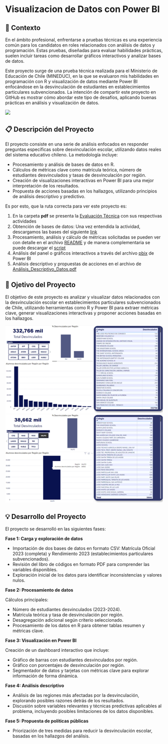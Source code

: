 # Visualizacion de Datos con Power BI

## 📝 Contexto
En el ámbito profesional, enfrentarse a pruebas técnicas es una experiencia común para los candidatos en roles relacionados con análisis de datos y programación. Estas pruebas, diseñadas para evaluar habilidades prácticas, suelen incluir tareas como desarrollar gráficos interactivos y analizar bases de datos. 

Este proyecto surge de una prueba técnica realizada para el Ministerio de Educación de Chile (MINEDUC), en la que se evaluaron mis habilidades en programación con R y visualización de datos mediante Power BI enfocándose en la desvinculación de estudiantes en establecimientos particulares subvencionados. La intención de compartir este proyecto en GitHub es mostrar cómo abordar este tipo de desafíos, aplicando buenas prácticas en análisis y visualización de datos.

![](images/Logo_del_Ministerio_de_Educación_Chile1.jpg)

## 📋 Descripción del Proyecto
El proyecto consiste en una serie de análisis enfocados en responder preguntas específicas sobre desvinculación escolar, utilizando datos reales del sistema educativo chileno. La metodología incluye:

- Procesamiento y análisis de bases de datos en R.
- Cálculos de métricas clave como matrícula teórica, número de estudiantes desvinculados y tasas de desvinculación por región.
- Creación de visualizaciones interactivas en Power BI para una mejor interpretación de los resultados.
- Propuesta de acciones basadas en los hallazgos, utilizando principios de análisis descriptivo y predictivo.

Es por esto, que la ruta correcta para ver este proyecto es:

1. En la carpeta **pdf** se presenta la [Evaluación Técnica](pdf/Evaluación_Técnica-Analista_UCD.pdf) con sus respectivas actividades
2. Obtención de bases de datos: Una vez entendida la actividad, descargamos las bases del siguiente [link](https://drive.google.com/drive/folders/1DT-R1INN3gBh_n6K-IE5SXYyp9DMSnBl?usp=drive_link)
3. Procesamiento, análisis y cálculo de métricas solicitadas se pueden ver con detalle en el archivo [README](prueba_tecnica_mineduc.md) y de manera complementaria se puede descargar el [script](script/script_respaldo.R)
4. Análisis del panel o gráficos interactivos a través del archivo [pbix](https://drive.google.com/file/d/1X59fU3MQ7g4r2e_skXa94bGQQTQVifbx/view?usp=drive_link) de Power BI
5. Análisis descriptivo y propuestas de acciones en el archivo de [Análisis_Descriptivo_Datos.pdf](pdf/Análisis_Descriptivo_Datos.pdf)

## 🎯 Ojetivo del Proyecto
El objetivo de este proyecto es analizar y visualizar datos relacionados con la desvinculación escolar en establecimientos particulares subvencionados de Chile, utilizando herramientas como R y Power BI para extraer métricas clave, generar visualizaciones interactivas y proponer acciones basadas en los hallazgos.

![](images/visualizador.png)
![](images/visualizador2.png)

## 💡 Desarrollo del Proyecto
El proyecto se desarrolló en las siguientes fases:

**Fase 1: Carga y exploración de datos**
- Importación de dos bases de datos en formato CSV: Matrícula Oficial 2023 (completa) y Rendimiento 2023 (establecimientos particulares subvencionados).
- Revisión del libro de códigos en formato PDF para comprender las variables disponibles.
- Exploración inicial de los datos para identificar inconsistencias y valores nulos.
  
**Fase 2: Procesamiento de datos**

Cálculos principales:
- Número de estudiantes desvinculados (2023-2024).
- Matrícula teórica y tasa de desvinculación por región.
- Desagregación adicional según criterio seleccionado.
- Procesamiento de los datos en R para obtener tablas resumen y métricas clave.

**Fase 3: Visualización en Power BI**

Creación de un dashboard interactivo que incluye:
- Gráfico de barras con estudiantes desvinculados por región.
- Gráfico con porcentajes de desvinculación por región.
- Segmentador de datos y tarjetas con métricas clave para explorar información de forma dinámica.

**Fase 4: Análisis descriptivo**
- Análisis de las regiones más afectadas por la desvinculación, explorando posibles razones detrás de los resultados.
- Discusión sobre variables relevantes y técnicas predictivas aplicables al problema, incluyendo posibles limitaciones de los datos disponibles.
  
**Fase 5: Propuesta de políticas públicas**
- Priorización de tres medidas para reducir la desvinculación escolar, basadas en los hallazgos del análisis.
